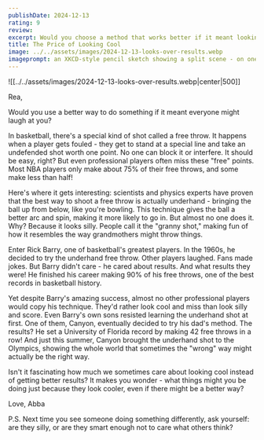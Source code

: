 ```yaml
---
publishDate: 2024-12-13
rating: 9
review: 
excerpt: Would you choose a method that works better if it meant looking silly? The story of basketball's most effective - but unused - technique reveals how much we care about appearance over results.
title: The Price of Looking Cool
image: ../../assets/images/2024-12-13-looks-over-results.webp
imageprompt: an XKCD-style pencil sketch showing a split scene - on one side, a basketball player shooting a traditional free throw with a crowd cheering, on the other side, a player doing an underhand shot with the crowd looking confused
---
```


![[../../assets/images/2024-12-13-looks-over-results.webp|center|500]]


Rea,

Would you use a better way to do something if it meant everyone might laugh at you?

In basketball, there's a special kind of shot called a free throw. It happens when a player gets fouled - they get to stand at a special line and take an undefended shot worth one point. No one can block it or interfere. It should be easy, right? But even professional players often miss these "free" points. Most NBA players only make about 75% of their free throws, and some make less than half!

Here's where it gets interesting: scientists and physics experts have proven that the best way to shoot a free throw is actually underhand - bringing the ball up from below, like you're bowling. This technique gives the ball a better arc and spin, making it more likely to go in. But almost no one does it. Why? Because it looks silly. People call it the "granny shot," making fun of how it resembles the way grandmothers might throw things.

Enter Rick Barry, one of basketball's greatest players. In the 1960s, he decided to try the underhand free throw. Other players laughed. Fans made jokes. But Barry didn't care - he cared about results. And what results they were! He finished his career making 90% of his free throws, one of the best records in basketball history. 

Yet despite Barry's amazing success, almost no other professional players would copy his technique. They'd rather look cool and miss than look silly and score. Even Barry's own sons resisted learning the underhand shot at first. One of them, Canyon, eventually decided to try his dad's method. The results? He set a University of Florida record by making 42 free throws in a row! And just this summer, Canyon brought the underhand shot to the Olympics, showing the whole world that sometimes the "wrong" way might actually be the right way.

Isn't it fascinating how much we sometimes care about looking cool instead of getting better results? It makes you wonder - what things might you be doing just because they look cooler, even if there might be a better way?

Love,
Abba

P.S. Next time you see someone doing something differently, ask yourself: are they silly, or are they smart enough not to care what others think?
